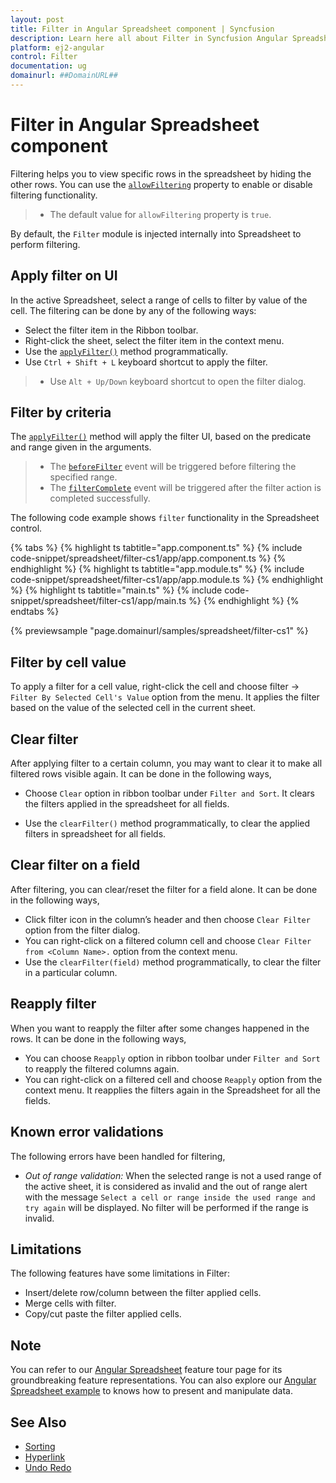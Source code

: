 ```yaml
---
layout: post
title: Filter in Angular Spreadsheet component | Syncfusion
description: Learn here all about Filter in Syncfusion Angular Spreadsheet component of Syncfusion Essential JS 2 and more.
platform: ej2-angular
control: Filter 
documentation: ug
domainurl: ##DomainURL##
---
```


# Filter in Angular Spreadsheet component

Filtering helps you to view specific rows in the spreadsheet by hiding the other rows. You can use the [`allowFiltering`](https://ej2.syncfusion.com/angular/documentation/api/spreadsheet/#allowfiltering) property to enable or disable filtering functionality.

> * The default value for `allowFiltering` property is `true`.

By default, the `Filter` module is injected internally into Spreadsheet to perform filtering.

## Apply filter on UI

In the active Spreadsheet, select a range of cells to filter by value of the cell. The filtering can be done by any of the following ways:

* Select the filter item in the Ribbon toolbar.
* Right-click the sheet, select the filter item in the context menu.
* Use the [`applyFilter()`](../api/spreadsheet/#applyfilter) method programmatically.
* Use `Ctrl + Shift + L` keyboard shortcut to apply the filter.

> * Use `Alt + Up/Down` keyboard shortcut to open the filter dialog.

## Filter by criteria

The [`applyFilter()`](../api/spreadsheet/#applyfilter) method will apply the filter UI, based on the predicate and range given in the arguments.

> * The [`beforeFilter`](https://ej2.syncfusion.com/angular/documentation/api/spreadsheet/#beforefilter) event will be triggered before filtering the specified range.
> * The [`filterComplete`](https://ej2.syncfusion.com/angular/documentation/api/spreadsheet/#filtercomplete) event will be triggered after the filter action is completed successfully.

The following code example shows `filter` functionality in the Spreadsheet control.

{% tabs %}
{% highlight ts tabtitle="app.component.ts" %}
{% include code-snippet/spreadsheet/filter-cs1/app/app.component.ts %}
{% endhighlight %}
{% highlight ts tabtitle="app.module.ts" %}
{% include code-snippet/spreadsheet/filter-cs1/app/app.module.ts %}
{% endhighlight %}
{% highlight ts tabtitle="main.ts" %}
{% include code-snippet/spreadsheet/filter-cs1/app/main.ts %}
{% endhighlight %}
{% endtabs %}
  
{% previewsample "page.domainurl/samples/spreadsheet/filter-cs1" %}

## Filter by cell value

To apply a filter for a cell value, right-click the cell and choose filter -> `Filter By Selected Cell's Value` option from the menu. It applies the filter based on the value of the selected cell in the current sheet.

## Clear filter

After applying filter to a certain column, you may want to clear it to make all filtered rows visible again. It can be done in the following ways,

* Choose `Clear` option in ribbon toolbar under `Filter and Sort`. It clears the filters applied in the spreadsheet for all fields.

* Use the `clearFilter()` method programmatically, to clear the applied filters in spreadsheet for all fields.

## Clear filter on a field

After filtering, you can clear/reset the filter for a field alone. It can be done in the following ways,

* Click filter icon in the column’s header and then choose `Clear Filter` option from the filter dialog.
* You can right-click on a filtered column cell and choose `Clear Filter from <Column Name>.` option from the context menu.
* Use the `clearFilter(field)` method programmatically, to clear the filter in a particular column.

## Reapply filter

When you want to reapply the filter after some changes happened in the rows. It can be done in the following ways,

* You can choose `Reapply` option in ribbon toolbar under `Filter and Sort` to reapply the filtered columns again.
* You can right-click on a filtered cell and choose `Reapply` option from the context menu. It reapplies the filters again in the Spreadsheet for all the fields.

## Known error validations

The following errors have been handled for filtering,
* *Out of range validation:* When the selected range is not a used range of the active sheet, it is considered as invalid and the out of range alert with the message `Select a cell or range inside the used range and try again` will be displayed. No filter will be performed if the range is invalid.

## Limitations

The following features have some limitations in Filter:

* Insert/delete row/column between the filter applied cells.
* Merge cells with filter.
* Copy/cut paste the filter applied cells.

## Note

You can refer to our [Angular Spreadsheet](https://www.syncfusion.com/angular-ui-components/angular-spreadsheet) feature tour page for its groundbreaking feature representations. You can also explore our [Angular Spreadsheet example](https://ej2.syncfusion.com/angular/demos/#/material/spreadsheet/default) to knows how to present and manipulate data.

## See Also

* [Sorting](./sort)
* [Hyperlink](./link)
* [Undo Redo](./undo-redo)